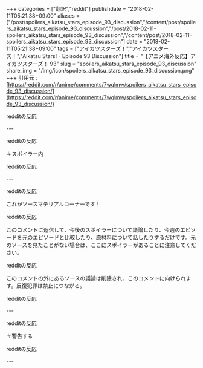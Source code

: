 +++
categories = ["翻訳","reddit"]
publishdate = "2018-02-11T05:21:38+09:00"
aliases = ["/post/spoilers_aikatsu_stars_episode_93_discussion","/content/post/spoilers_aikatsu_stars_episode_93_discussion","/post/2018-02-11-spoilers_aikatsu_stars_episode_93_discussion","/content/post/2018-02-11-spoilers_aikatsu_stars_episode_93_discussion"]
date = "2018-02-11T05:21:38+09:00"
tags = ["アイカツスターズ！","アイカツスターズ！","Aikatsu Stars! - Episode 93 Discussion"]
title = "【アニメ海外反応】アイカツスターズ！ 93"
slug = "spoilers_aikatsu_stars_episode_93_discussion"
share_img = "/img/icon/spoilers_aikatsu_stars_episode_93_discussion.png"
+++
引用元 : [https://reddit.com/r/anime/comments/7wqlmw/spoilers_aikatsu_stars_episode_93_discussion/](https://reddit.com/r/anime/comments/7wqlmw/spoilers_aikatsu_stars_episode_93_discussion/)

<p><span class="reddit-comment">redditの反応</span></p>---

<p><span class="reddit-comment">redditの反応</span></p>＃スポイラー内

<p><span class="reddit-comment">redditの反応</span></p>---

<p><span class="reddit-comment">redditの反応</span></p>これがソースマテリアルコーナーです！

<p><span class="reddit-comment">redditの反応</span></p>このコメントに返信して、今後のスポイラーについて議論したり、今週のエピソードを元のエピソードと比較したり、原材料について話したりするだけです。元のソースを見たことがない場合は、ここにスポイラーがあることに注意してください。

<p><span class="reddit-comment">redditの反応</span></p>このコメントの外にあるソースの議論は削除され、このコメントに向けられます。反復犯罪は禁止につながる。

<p><span class="reddit-comment">redditの反応</span></p>---

<p><span class="reddit-comment">redditの反応</span></p>＃警告する

<p><span class="reddit-comment">redditの反応</span></p>---
